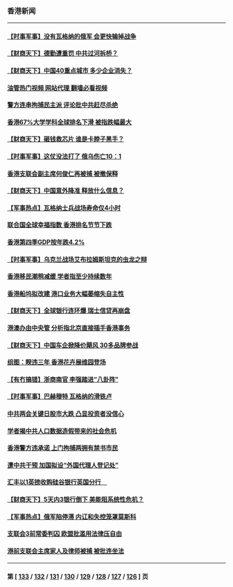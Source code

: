 ### 香港新闻
---
#### [【时事军事】没有瓦格纳的俄军 会更快输掉战争](../../pages/ncid1349362/n13958676.md?03280445) 
#### [【财商天下】德勤遭重罚 中共过河拆桥？](../../pages/ncid1349362/n13958403.md?03280445) 
#### [【财商天下】中国40重点城市 多少企业消失？](../../pages/ncid1349362/n13958018.md?03280445) 
#### [油管热门视频 网站代理 翻墙必看视频](http://138.2.39.72:81/youtube.html?epic-marker?03280445)
#### [警方连串拘捕民主派 评论批中共赶尽杀绝](../../pages/ncid1349362/n13957819.md?03280445) 
#### [香港67%大学学科全球排名下滑 被指跌幅最大](../../pages/ncid1349362/n13957699.md?03280445) 
#### [【财商天下】砸钱救芯片 谁是卡脖子黑手？](../../pages/ncid1349362/n13957118.md?03280445) 
#### [【时事军事】这仗没法打了 俄乌伤亡10：1](../../pages/ncid1349362/n13956635.md?03280445) 
#### [香港支联会副主席何俊仁再被捕 被撤保释](../../pages/ncid1349362/n13955728.md?03280445) 
#### [【财商天下】中国意外降准 释放什么信息？](../../pages/ncid1349362/n13955320.md?03280445) 
#### [【军事热点】瓦格纳士兵战场寿命仅4小时](../../pages/ncid1349362/n13955034.md?03280445) 
#### [联合国全球幸福指数 香港排名节节下跌](../../pages/ncid1349362/n13954761.md?03280445) 
#### [香港第四季GDP按年跌4.2%](../../pages/ncid1349362/n13954779.md?03280445) 
#### [【时事军事】乌克兰战场艾布拉姆斯坦克的虫龙之辩](../../pages/ncid1349362/n13953275.md?03280445) 
#### [香港移民潮稍减缓 学者指至少持续数年](../../pages/ncid1349362/n13951995.md?03280445) 
#### [香港船坞拟改建 港口业务大幅萎缩失自主性](../../pages/ncid1349362/n13953461.md?03280445) 
#### [【财商天下】全球银行连环爆 瑞士信贷再崩盘](../../pages/ncid1349362/n13953269.md?03280445) 
#### [港澳办由中央管 分析指北京直接插手香港事务](../../pages/ncid1349362/n13952970.md?03280445) 
#### [【财商天下】中国车企掀降价飓风 30多品牌参战](../../pages/ncid1349362/n13951939.md?03280445) 
#### [组图：睽违三年 香港花卉展维园登场](../../pages/ncid1349362/n13950940.md?03280445) 
#### [【有冇搞错】浙商南官 李强踏进“八卦阵”](../../pages/ncid1349362/n13951402.md?03280445) 
#### [【时事军事】巴赫穆特 瓦格纳的滑铁卢](../../pages/ncid1349362/n13951404.md?03280445) 
#### [中共两会关键日股市大跌 凸显投资者没信心](../../pages/ncid1349362/n13950214.md?03280445) 
#### [学者揭中共人口数据造假带来的社会危机](../../pages/ncid1349362/n13950552.md?03280445) 
#### [香港警方违承诺 上门拘捕两拥有禁书市民](../../pages/ncid1349362/n13950533.md?03280445) 
#### [遭中共干预 加国拟设“外国代理人登记处”](../../pages/ncid1349362/n13950324.md?03280445) 
#### [汇丰以1英镑收购硅谷银行英国分行　](../../pages/ncid1349362/n13949332.md?03280445) 
#### [【财商天下】5天内3银行倒下 美能阻系统性危机？](../../pages/ncid1349362/n13950202.md?03280445) 
#### [【军事热点】俄军陷停滞 内讧和失控笼罩莫斯科](../../pages/ncid1349362/n13950265.md?03280445) 
#### [支联会3前常委判囚 欧盟批滥用法律压自由](../../pages/ncid1349362/n13948864.md?03280445) 
#### [港前支联会主席家人及律师被捕 被批连坐法](../../pages/ncid1349362/n13948862.md?03280445) 

---
#### 第 [ [133](./133.md?03280445) / [132](./132.md?03280445) / [131](./131.md?03280445) / [130](./130.md?03280445) / [129](./129.md?03280445) / [128](./128.md?03280445) / [127](./127.md?03280445) / [126](./126.md?03280445) ] 页
